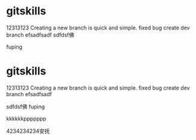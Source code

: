 # gitskills
12313123
Creating a new branch is quick and simple.
fixed bug
create dev branch
efsadfsadf
sdfdsf佛

fuping
# gitskills
12313123
Creating a new branch is quick and simple.
fixed bug
create dev branch
efsadfsadf


sdfdsf佛
fuping

kkkkkkppppppp

4234234234安抚
